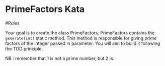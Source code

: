 PrimeFactors Kata
=================

#Rules

Your goal is to create the class PrimeFactors. PrimeFactors contains the `generate(int)` static method. This method is responsible
 for giving prime factors of the integer passed in parameter. You will aim to build it following the TDD principle.

NB : remember that 1 is not a prime number, but 2 is.